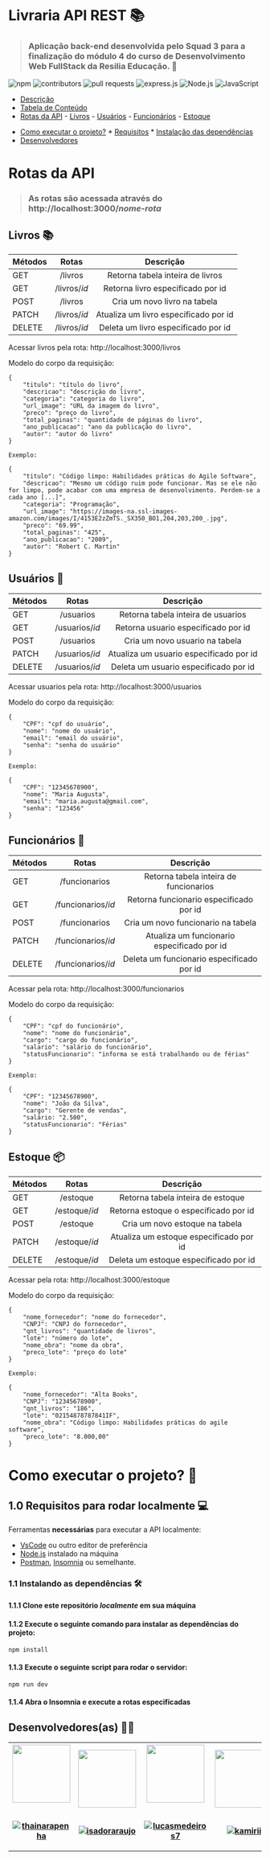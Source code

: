 # Livraria API REST 📚

> ### Aplicação back-end desenvolvida pelo Squad 3 para a finalização do módulo 4 do curso de Desenvolvimento Web FullStack da Resilia Educação. 💛

![npm](https://img.shields.io/npm/v/8.5?style=for-the-badge)
![contributors](https://img.shields.io/github/contributors/thainarapenha/LivrariaAPI?style=for-the-badge)
![pull requests](https://img.shields.io/github/issues-pr-closed/thainarapenha/LivrariaAPI?style=for-the-badge)
![express.js](https://img.shields.io/badge/express.js-%23404d59.svg?style=for-the-badge&logo=express&logoColor=%2361DAFB)
![Node.js](https://img.shields.io/badge/node.js-6DA55F?style=for-the-badge&logo=node.js&logoColor=white)
![JavaScript](https://img.shields.io/badge/javascript-%23323330.svg?style=for-the-badge&logo=javascript&logoColor=%23F7DF1E)
<!--ts-->
   - [Descrição](#descricao)
   - [Tabela de Conteúdo](#tabela-de-conteudo)
   - [Rotas da API](#rotas-da-api)
    - [Livros](#Livros)
    - [Usuários](#rotas-usuarios)
    - [Funcionários](#rotas-funcionarios)
    - [Estoque](#rotas-estoque)
   * [Como executar o projeto?](#como-executar-o-projeto)
    * [Requisitos](#Requisitos-dependências)
    * [Instalação das dependências](#instalacao)
   * [Desenvolvedores](#desenvolvedores)
<!--te-->

# Rotas da API 
> ### As rotas são acessada através do  http://localhost:3000/_nome-rota_

## Livros 📚


| Métodos       | Rotas             | Descrição   |
| ------------- |:---------------:  |:-----------:|
| GET           | /livros           | Retorna tabela inteira de livros      
| GET           | /livros/*id*     | Retorna livro especificado por id 
| POST          | /livros           | Cria um novo livro na tabela          
| PATCH         | /livros/*id*     | Atualiza um livro especificado por id 
| DELETE        | /livros/*id*     | Deleta um livro especificado por id  

Acessar livros pela rota: http://localhost:3000/livros

Modelo do corpo da requisição: 
````
{
    "titulo": "título do livro",
    "descricao": "descrição do livro",
    "categoria": "categoria do livro",
    "url_image": "URL da imagem do livro",
    "preco": "preço do livro",
    "total_paginas": "quantidade de páginas do livro",
    "ano_publicacao": "ano da publicação do livro",
    "autor": "autor do livro"
}

Exemplo:

{
    "titulo": "Código limpo: Habilidades práticas do Agile Software",
    "descricao": "Mesmo um código ruim pode funcionar. Mas se ele não for limpo, pode acabar com uma empresa de desenvolvimento. Perdem-se a cada ano [...]",
    "categoria": "Programação",
    "url_image": "https://images-na.ssl-images-amazon.com/images/I/4153E2zZmTS._SX350_BO1,204,203,200_.jpg",
    "preco": "69.99",
    "total_paginas": "425",
    "ano_publicacao": "2009",
    "autor": "Robert C. Martin"
}
````

## Usuários 🙂

| Métodos       | Rotas               | Descrição   |
| ------------- |:---------------:    |:-----------:|
| GET           | /usuarios           | Retorna tabela inteira de usuarios      
| GET           | /usuarios/*id*     | Retorna usuario especificado por id 
| POST          | /usuarios           | Cria um novo usuario na tabela      
| PATCH         | /usuarios/*id*     | Atualiza um usuario especificado por id 
| DELETE        | /usuarios/*id*     | Deleta um usuario especificado por id


Acessar usuarios pela rota: http://localhost:3000/usuarios

Modelo do corpo da requisição: 
````
{
    "CPF": "cpf do usuário",
    "nome": "nome do usuário",
    "email": "email do usuário",
    "senha": "senha do usuário"
}

Exemplo:

{
    "CPF": "12345678900",
    "nome": "Maria Augusta",
    "email": "maria.augusta@gmail.com",
    "senha": "123456"
}
````

## Funcionários 💼


| Métodos       | Rotas                 | Descrição   |
| ------------- |:---------------:      |:-----------:|
| GET           | /funcionarios         | Retorna tabela inteira de funcionarios    
| GET           | /funcionarios/*id*     | Retorna funcionario especificado por id 
| POST          | /funcionarios         | Cria um novo funcionario na tabela      
| PATCH         | /funcionarios/*id*     | Atualiza um funcionario especificado por id 
| DELETE        | /funcionarios/*id*     | Deleta um funcionario especificado por id


Acessar pela rota: http://localhost:3000/funcionarios

Modelo do corpo da requisição: 
````
{
    "CPF": "cpf do funcionário",
    "nome": "nome do funcionário",
    "cargo": "cargo do funcionário",
    "salario": "salário do funcionário",
    "statusFuncionario": "informa se está trabalhando ou de férias"
}

Exemplo:

{
    "CPF": "12345678900",
    "nome": "João da Silva",
    "cargo": "Gerente de vendas",
    "salário: "2.500",
    "statusFuncionario": "Férias"
}
````

## Estoque 📦

| Métodos       | Rotas                 | Descrição   |
| ------------- |:--------------------: |:-----------:|
| GET           | /estoque              | Retorna tabela inteira de estoque    
| GET           | /estoque/*id*          | Retorna estoque o especificado por id 
| POST          | /estoque              | Cria um novo estoque na tabela      
| PATCH         | /estoque/*id*         | Atualiza um estoque especificado por id 
| DELETE        | /estoque/*id*          | Deleta um estoque especificado por id




Acessar pela rota: http://localhost:3000/estoque

Modelo do corpo da requisição: 
````
{
    "nome_fornecedor": "nome do fornecedor",
    "CNPJ": "CNPJ do fornecedor",
    "qnt_livros": "quantidade de livros",
    "lote": "número do lote",
    "nome_obra": "nome da obra",
    "preco_lote": "preço do lote"
}

Exemplo: 

{
    "nome_fornecedor": "Alta Books",
    "CNPJ": "12345678900",
    "qnt_livros": "186",
    "lote": "02154878787841IF",
    "nome_obra": "Código limpo: Habilidades práticas do agile software",
    "preco_lote": "8.000,00"
}
````

# Como executar o projeto? 🤔

## 1.0 Requisitos para rodar localmente 💻 

Ferramentas **necessárias** para executar a API localmente:

<!--ts-->
   * [VsCode](https://code.visualstudio.com/download) ou outro editor de preferência
   * [Node.js](https://nodejs.org/en/download/) instalado na máquina
   * [Postman](https://www.postman.com/downloads/), [Insomnia](https://insomnia.rest/download) ou semelhante.
<!--te-->

### 1.1 Instalando as dependências 🛠️


#### 1.1.1 Clone  este repositório _localmente_ em sua máquina

#### 1.1.2 Execute o seguinte comando para instalar as dependências do projeto: 

```
npm install
```

#### 1.1.3 Execute o seguinte script para rodar o servidor: 

```
npm run dev
```
#### 1.1.4 Abra o Insomnia e execute a rotas especificadas 

## Desenvolvedores(as) 👨‍💻
<table>
    <th>
      <a href="https://github.com/thainarapenha">
        <img src="https://avatars.githubusercontent.com/thainarapenha" width="115"><br><br>
        <p align="center">
            <a href="https://github.com/thainarapenha" target="_blank">
                <img 
                    src="https://img.shields.io/badge/thainarapenha-100000?style=flat-square&logo=github&logoColor=white" 
                    alt="thainarapenha"
                />
            </a>
        </p>
      </a>
    </th>
    <th>
      <a href="https://github.com/isadoraraujo">
        <img src="https://avatars.githubusercontent.com/isadoraraujo" width="115"><br><br>
        <p align="center">
            <a href="https://github.com/isadoraraujo" target="_blank">
                <img 
                    src="https://img.shields.io/badge/isadoraraujo-100000?style=flat-square&logo=github&logoColor=white" 
                    alt="isadoraraujo"
                />
            </a>
        </p>
      </a>
    </th>
    <th>
    <a href="https://github.com/lucasmedeiros7">
        <img src="https://avatars.githubusercontent.com/lucasmedeiros7" width="115"><br><br>
        <p align="center">
            <a href="https://github.com/lucasmedeiros7" target="_blank">
                <img 
                    src="https://img.shields.io/badge/lucasmedeiros7-100000?style=flat-square&logo=github&logoColor=white" 
                    alt="lucasmedeiros7"
                />
            </a>
        </p>
      </a>
    </th>
    <th>
    <a href="https://github.com/kamirii">
        <img src="https://avatars.githubusercontent.com/kamirii" width="115"><br><br>
        <p align="center">
            <a href="https://github.com/kamirii" target="_blank">
                <img 
                    src="https://img.shields.io/badge/kamirii-100000?style=flat-square&logo=github&logoColor=white" 
                    alt="kamirii"
                />
            </a>
        </p>
      </a>
    </th>
    </table>




